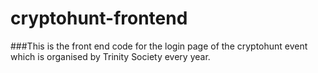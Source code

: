 # cryptohunt-frontend
###This is the front end code for the login page of the cryptohunt event which is organised by Trinity Society every year.
